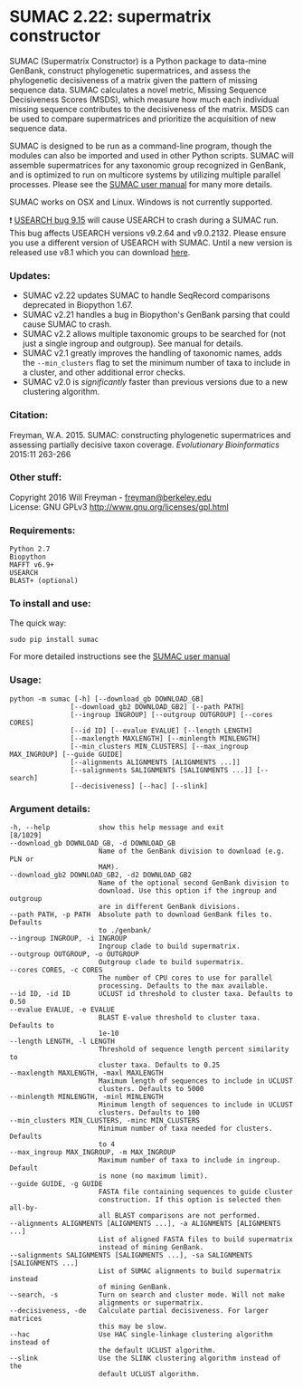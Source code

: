 
# SUMAC 2.22: supermatrix constructor 


SUMAC (Supermatrix Constructor) is a Python package to data-mine GenBank, construct phylogenetic supermatrices, 
and assess the phylogenetic decisiveness of a matrix given the pattern of missing sequence data. 
SUMAC calculates a novel metric, Missing Sequence Decisiveness Scores (MSDS), which measure how much each 
individual missing sequence contributes to the decisiveness of the matrix. 
MSDS can be used to compare supermatrices and prioritize the acquisition of new sequence data.

SUMAC is designed to be run as a command-line program, though the modules can also be imported and used in other Python scripts. 
SUMAC will assemble supermatrices for any taxonomic group recognized in GenBank, and is optimized to run on multicore systems by utilizing multiple parallel processes.
Please see the [SUMAC user manual](https://rawgit.com/wf8/sumac/master/manual/SUMAC_Manual.pdf) for many more details.

SUMAC works on OSX and Linux. Windows is not currently supported.

:exclamation: [USEARCH bug 9.15](http://www.drive5.com/usearch/manual/bugs.html) will cause USEARCH to crash during a SUMAC run. 
This bug affects USEARCH versions v9.2.64 and v9.0.2132. Please ensure you use a different version of USEARCH with SUMAC. Until a new version is released use v8.1 which you can download [here](http://www.drive5.com/usearch/download.html).

### Updates:

- SUMAC v2.22 updates SUMAC to handle SeqRecord comparisons deprecated in Biopython 1.67.
- SUMAC v2.21 handles a bug in Biopython's GenBank parsing that could cause SUMAC to crash.
- SUMAC v2.2 allows multiple taxonomic groups to be searched for (not just a single ingroup and outgroup). See manual for details.
- SUMAC v2.1 greatly improves the handling of taxonomic names, adds the `--min_clusters` flag to set the minimum number of taxa to include in a cluster, 
and other additional error checks.
- SUMAC v2.0 is *significantly* faster than previous versions due to a new clustering algorithm.  

### Citation:

Freyman, W.A. 2015. SUMAC: constructing phylogenetic supermatrices and assessing
partially decisive taxon coverage. *Evolutionary Bioinformatics* 2015:11 263-266

### Other stuff:

Copyright 2016 Will Freyman - freyman@berkeley.edu  
License: GNU GPLv3 http://www.gnu.org/licenses/gpl.html

### Requirements:

    Python 2.7
    Biopython
    MAFFT v6.9+
    USEARCH
    BLAST+ (optional)

### To install and use: 

The quick way:

    sudo pip install sumac

For more detailed instructions see the [SUMAC user manual](https://rawgit.com/wf8/sumac/master/manual/SUMAC_Manual.pdf)

### Usage:

    python -m sumac [-h] [--download_gb DOWNLOAD_GB]
                   [--download_gb2 DOWNLOAD_GB2] [--path PATH]
                   [--ingroup INGROUP] [--outgroup OUTGROUP] [--cores CORES]
                   [--id ID] [--evalue EVALUE] [--length LENGTH]
                   [--maxlength MAXLENGTH] [--minlength MINLENGTH]
                   [--min_clusters MIN_CLUSTERS] [--max_ingroup MAX_INGROUP] [--guide GUIDE]
                   [--alignments ALIGNMENTS [ALIGNMENTS ...]]
                   [--salignments SALIGNMENTS [SALIGNMENTS ...]] [--search]
                   [--decisiveness] [--hac] [--slink]

### Argument details:

    -h, --help            show this help message and exit                                                                                                                      [8/1029]
    --download_gb DOWNLOAD_GB, -d DOWNLOAD_GB
                          Name of the GenBank division to download (e.g. PLN or
                          MAM).
    --download_gb2 DOWNLOAD_GB2, -d2 DOWNLOAD_GB2
                          Name of the optional second GenBank division to
                          download. Use this option if the ingroup and outgroup
                          are in different GenBank divisions.
    --path PATH, -p PATH  Absolute path to download GenBank files to. Defaults
                          to ./genbank/
    --ingroup INGROUP, -i INGROUP
                          Ingroup clade to build supermatrix.
    --outgroup OUTGROUP, -o OUTGROUP
                          Outgroup clade to build supermatrix.
    --cores CORES, -c CORES
                          The number of CPU cores to use for parallel
                          processing. Defaults to the max available.
    --id ID, -id ID       UCLUST id threshold to cluster taxa. Defaults to 0.50
    --evalue EVALUE, -e EVALUE
                          BLAST E-value threshold to cluster taxa. Defaults to
                          1e-10
    --length LENGTH, -l LENGTH
                          Threshold of sequence length percent similarity to
                          cluster taxa. Defaults to 0.25
    --maxlength MAXLENGTH, -maxl MAXLENGTH
                          Maximum length of sequences to include in UCLUST
                          clusters. Defaults to 5000
    --minlength MINLENGTH, -minl MINLENGTH
                          Minimum length of sequences to include in UCLUST
                          clusters. Defaults to 100
    --min_clusters MIN_CLUSTERS, -minc MIN_CLUSTERS
                          Minimum number of taxa needed for clusters. Defaults
                          to 4
    --max_ingroup MAX_INGROUP, -m MAX_INGROUP
                          Maximum number of taxa to include in ingroup. Default
                          is none (no maximum limit).
    --guide GUIDE, -g GUIDE
                          FASTA file containing sequences to guide cluster
                          construction. If this option is selected then all-by-
                          all BLAST comparisons are not performed.
    --alignments ALIGNMENTS [ALIGNMENTS ...], -a ALIGNMENTS [ALIGNMENTS ...]
                          List of aligned FASTA files to build supermatrix
                          instead of mining GenBank.
    --salignments SALIGNMENTS [SALIGNMENTS ...], -sa SALIGNMENTS [SALIGNMENTS ...]
                          List of SUMAC alignments to build supermatrix instead
                          of mining GenBank.
    --search, -s          Turn on search and cluster mode. Will not make
                          alignments or supermatrix.
    --decisiveness, -de   Calculate partial decisiveness. For larger matrices
                          this may be slow.
    --hac                 Use HAC single-linkage clustering algorithm instead of
                          the default UCLUST algorithm.
    --slink               Use the SLINK clustering algorithm instead of the
                          default UCLUST algorithm.
                          
